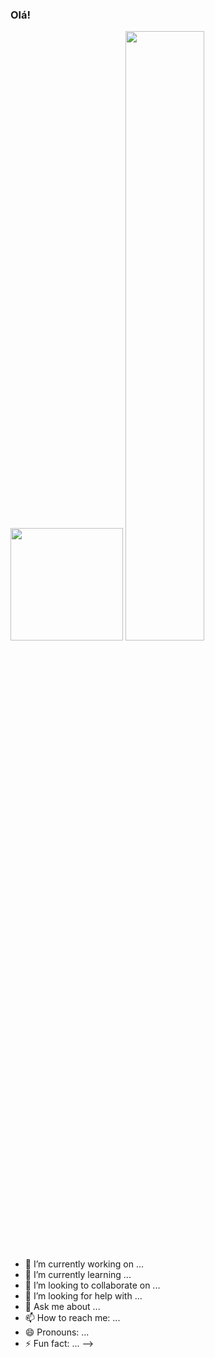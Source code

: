 ### Olá!

<img height="180em" src="[![Anurag's GitHub stats](https://github-readme-stats.vercel.app/api?username=IgorAMorais&count_private=true&theme=dark)](https://github.com/IgorAMorais/github-readme-stats)">
<img width="50%" src="[![Top Langs](https://github-readme-stats.vercel.app/api/top-langs/?username=IgorAMorais&layout=compact&theme=dark)](https://github.com/IgorAMorais/github-readme-stats)">



- 🔭 I’m currently working on ...
- 🌱 I’m currently learning ...
- 👯 I’m looking to collaborate on ...
- 🤔 I’m looking for help with ...
- 💬 Ask me about ...
- 📫 How to reach me: ...
- 😄 Pronouns: ...
- ⚡ Fun fact: ...
-->
